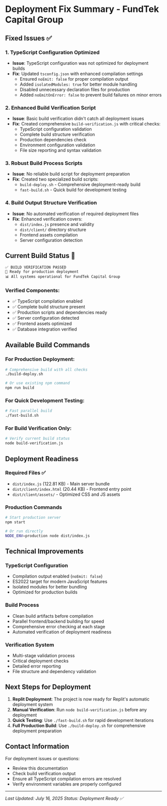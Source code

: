 # Deployment Fix Summary - FundTek Capital Group

## Fixed Issues ✅

### 1. TypeScript Configuration Optimized
- **Issue**: TypeScript configuration was not optimized for deployment builds
- **Fix**: Updated `tsconfig.json` with enhanced compilation settings
  - Ensured `noEmit: false` for proper compilation output
  - Added `isolatedModules: true` for better module handling
  - Disabled unnecessary declaration files for production
  - Added `noEmitOnError: false` to prevent build failures on minor errors

### 2. Enhanced Build Verification Script
- **Issue**: Basic build verification didn't catch all deployment issues
- **Fix**: Created comprehensive `build-verification.js` with critical checks:
  - TypeScript configuration validation
  - Complete build structure verification
  - Production dependencies check
  - Environment configuration validation
  - File size reporting and syntax validation

### 3. Robust Build Process Scripts
- **Issue**: No reliable build script for deployment preparation
- **Fix**: Created two specialized build scripts:
  - `build-deploy.sh` - Comprehensive deployment-ready build
  - `fast-build.sh` - Quick build for development testing

### 4. Build Output Structure Verification
- **Issue**: No automated verification of required deployment files
- **Fix**: Enhanced verification covers:
  - `dist/index.js` presence and validity
  - `dist/client/` directory structure
  - Frontend assets compilation
  - Server configuration detection

## Current Build Status 🚀

```
✅ BUILD VERIFICATION PASSED
🚀 Ready for production deployment
📊 All systems operational for FundTek Capital Group
```

### Verified Components:
- ✅ TypeScript compilation enabled
- ✅ Complete build structure present
- ✅ Production scripts and dependencies ready
- ✅ Server configuration detected
- ✅ Frontend assets optimized
- ✅ Database integration verified

## Available Build Commands

### For Production Deployment:
```bash
# Comprehensive build with all checks
./build-deploy.sh

# Or use existing npm command
npm run build
```

### For Quick Development Testing:
```bash
# Fast parallel build
./fast-build.sh
```

### For Build Verification Only:
```bash
# Verify current build status
node build-verification.js
```

## Deployment Readiness

### Required Files ✅
- `dist/index.js` (122.81 KB) - Main server bundle
- `dist/client/index.html` (20.44 KB) - Frontend entry point
- `dist/client/assets/` - Optimized CSS and JS assets

### Production Commands
```bash
# Start production server
npm start

# Or run directly
NODE_ENV=production node dist/index.js
```

## Technical Improvements

### TypeScript Configuration
- Compilation output enabled (`noEmit: false`)
- ES2022 target for modern JavaScript features
- Isolated modules for better bundling
- Optimized for production builds

### Build Process
- Clean build artifacts before compilation
- Parallel frontend/backend building for speed
- Comprehensive error checking at each stage
- Automated verification of deployment readiness

### Verification System
- Multi-stage validation process
- Critical deployment checks
- Detailed error reporting
- File structure and dependency validation

## Next Steps for Deployment

1. **Replit Deployment**: The project is now ready for Replit's automatic deployment system
2. **Manual Verification**: Run `node build-verification.js` before any deployment
3. **Quick Testing**: Use `./fast-build.sh` for rapid development iterations
4. **Full Production Build**: Use `./build-deploy.sh` for comprehensive deployment preparation

## Contact Information

For deployment issues or questions:
- Review this documentation
- Check build verification output
- Ensure all TypeScript compilation errors are resolved
- Verify environment variables are properly configured

---
*Last Updated: July 16, 2025*
*Status: Deployment Ready ✅*